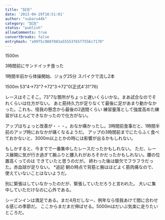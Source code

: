 ```yaml
---
title: "試合"
date: '2013-04-29T18:51:01'
author: "subaru44k"
category: "試合"
status: "publish"
allowComments: true
convertBreaks: false
entryHash: "a99f5c988f083a55553f65f7556c7170"
---
```

1500m

3時間前にサンドイッチ食った

1時間半前から体操開始、ジョグ25分
スパイクで流し2本

1500m
53"4→73"7→72"3→72"0(正式4'31"76)

レースはそこそこ。73"7な箇所がちょっと遅いくらいかな。まあ試合なのでそれくらいは仕方がない。
あと筋持久力が足りなくて最後に足があまり動かなかった。これも、怪我の懸念から最後の2週間くらい
練習量落として強度高めた練習がほとんどできなかったので仕方がない。

アップはちょっと改善が・・・。おなか痛かったし。3時間前食事だと、1時間半前のアップ時におなかが痛くなるようだ。
アップの3時間前までにたらふく食べておかないと、3000m以上とかの時には影響が出るかもしれない。

もしかすると、今までで一番集中したレースだったかもしれない。
ただ、レース展開に気が行き過ぎて腕ふりと腰入れがおろそかだったかもしれない。腰の位置高くってのは
できていたと思うのだが。
終わった後は酸欠でフラフラだった。赤血球が足りない。
*追記 朝の時点で背筋と腕はほどよく筋肉痛なので、使えていないことはないようだ。

別に緊張はしていなかったのだが、緊張していただろうと言われた。
大いに集中していただけなのに心外である。


シーズンインは満足である。まだ4月だしなー、例年なら怪我あけて間に合わせる感じの季節だ。
ここからまだまだ伸ばせる。5000mはだいぶ気楽に走りたいところだ。
